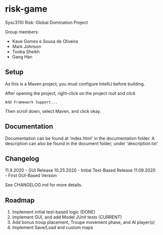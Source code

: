 # risk-game
Sysc3110 Risk: Global Domination Project

Group members:
- Kaue Gomes e Sousa de Oliveira
- Mark Johnson
- Tooba Sheikh
- Gang Han

## Setup
As this is a Maven project, you must configure IntelliJ before building.

After opening the project, right-click on the project root and click 
````
Add Framework Support...
````
Then scroll down, select Maven, and click okay.

## Documentation
Documentation can be found at 'index.html' in the documentation folder.
A description can also be found in the document folder, under 'description.txt'

## Changelog
11.9.2020 - GUI Release
10.25.2020 - Initial Text-Based Release
11.09.2020 - First GUI-Based Version

See CHANGELOG.md for more details.

## Roadmap
1. Implement initial text-based logic (DONE)
2. Implement GUI, and add Model JUnit tests (CURRENT)
3. Add bonus troop placement, Troupe movement phase, and AI player(s)
4. Implement Save/Load and custom maps
